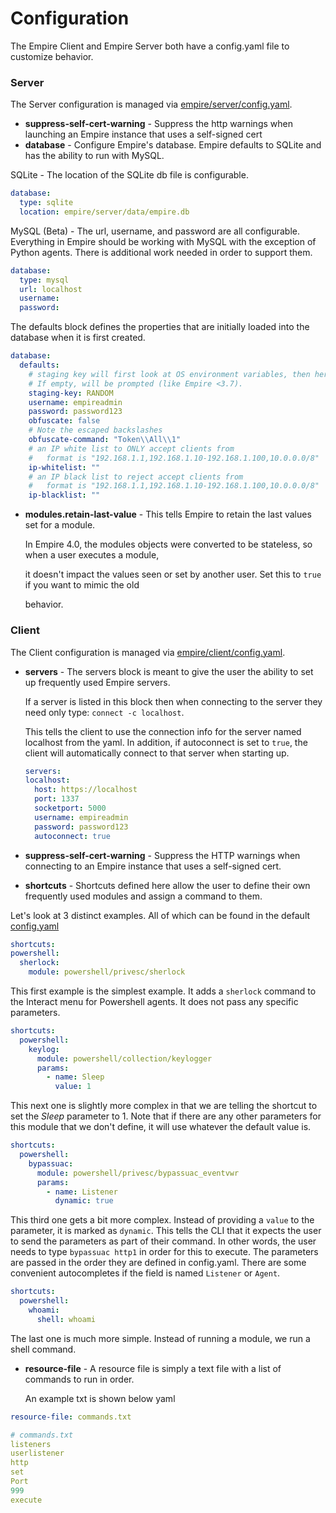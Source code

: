 # Configuration

The Empire Client and Empire Server both have a config.yaml file to customize behavior.

### Server

The Server configuration is managed via [empire/server/config.yaml](https://github.com/BC-SECURITY/Empire/blob/master/empire/client/config.yaml).

* **suppress-self-cert-warning** - Suppress the http warnings when launching an Empire instance that uses a self-signed cert
* **database** - Configure Empire's database. Empire defaults to SQLite and has the ability to run with MySQL.

SQLite - The location of the SQLite db file is configurable.

```yaml
database:
  type: sqlite
  location: empire/server/data/empire.db
```

MySQL \(Beta\) - The url, username, and password are all configurable. Everything in Empire should be working with MySQL with the exception of Python agents. There is additional work needed in order to support them.

```yaml
database:
  type: mysql
  url: localhost
  username:
  password:
```

The defaults block defines the properties that are initially loaded into the database when it is first created.

```yaml
database:
  defaults:
    # staging key will first look at OS environment variables, then here.
    # If empty, will be prompted (like Empire <3.7).
    staging-key: RANDOM
    username: empireadmin
    password: password123
    obfuscate: false
    # Note the escaped backslashes
    obfuscate-command: "Token\\All\\1"
    # an IP white list to ONLY accept clients from
    #   format is "192.168.1.1,192.168.1.10-192.168.1.100,10.0.0.0/8"
    ip-whitelist: ""
    # an IP black list to reject accept clients from
    #   format is "192.168.1.1,192.168.1.10-192.168.1.100,10.0.0.0/8"
    ip-blacklist: ""
```

* **modules.retain-last-value** - This tells Empire to retain the last values set for a module.

  In Empire 4.0, the modules objects were converted to be stateless, so when a user executes a module,

  it doesn't impact the values seen or set by another user. Set this to `true` if you want to mimic the old

  behavior.

### Client

The Client configuration is managed via [empire/client/config.yaml](https://github.com/BC-SECURITY/Empire/blob/master/empire/client/config.yaml).

* **servers** - The servers block is meant to give the user the ability to set up frequently used Empire servers.

  If a server is listed in this block then when connecting to the server they need only type: `connect -c localhost`.

  This tells the client to use the connection info for the server named localhost from the yaml. In addition, if autoconnect is set to `true`, the client will automatically connect to that server when starting up.

  ```yaml
  servers:
  localhost:
    host: https://localhost
    port: 1337
    socketport: 5000
    username: empireadmin
    password: password123
    autoconnect: true
  ```

* **suppress-self-cert-warning** - Suppress the HTTP warnings when connecting to an Empire instance that uses a self-signed cert.
* **shortcuts** - Shortcuts defined here allow the user to define their own frequently used modules and assign a command to them.

Let's look at 3 distinct examples. All of which can be found in the default [config.yaml](https://github.com/BC-SECURITY/Empire/blob/master/empire/client/config.yaml)

```yaml
shortcuts:
powershell:
  sherlock:
    module: powershell/privesc/sherlock
```

This first example is the simplest example. It adds a `sherlock` command to the Interact menu for Powershell agents. It does not pass any specific parameters.

```yaml
shortcuts:
  powershell:
    keylog:
      module: powershell/collection/keylogger
      params:
        - name: Sleep
          value: 1
```

This next one is slightly more complex in that we are telling the shortcut to set the _Sleep_ parameter to 1. Note that if there are any other parameters for this module that we don't define, it will use whatever the default value is.

```yaml
shortcuts:
  powershell:
    bypassuac:
      module: powershell/privesc/bypassuac_eventvwr
      params:
        - name: Listener
          dynamic: true
```

This third one gets a bit more complex. Instead of providing a `value` to the parameter, it is marked as `dynamic`. This tells the CLI that it expects the user to send the parameters as part of their command. In other words, the user needs to type `bypassuac http1` in order for this to execute. The parameters are passed in the order they are defined in config.yaml. There are some convenient autocompletes if the field is named `Listener` or `Agent`.

```yaml
shortcuts:
  powershell:
    whoami:
      shell: whoami
```

The last one is much more simple. Instead of running a module, we run a shell command.

* **resource-file** - A resource file is simply a text file with a list of commands to run in order.

  An example txt is shown below yaml

```yaml
resource-file: commands.txt

```

```yaml
# commands.txt
listeners
userlistener
http
set
Port
999
execute
```

